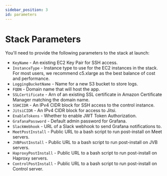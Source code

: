 ```yaml
---
sidebar_position: 3
id: parameters
---
```


# Stack Parameters

You'll need to provide the following parameters to the stack at launch:
* `KeyName` - An existing EC2 Key Pair for SSH access.
* `InstanceType` - Instance type to use for the EC2 instances in the stack. For most users, we recommend c5.xlarge as the best balance of cost and performance.
* `LoggingBucketName` - Name for a new S3 bucket to store logs.
* `FQDN` - Domain name that will host the app.
* `SSLCertificate` - Arn of an existing SSL certificate in Amazon Certificate Manager matching the domain name.
* `SSHCIDR` - An IPv4 CIDR block for SSH access to the control instance.
* `JitsiCIDR` - An IPv4 CIDR block for access to Jitsi.
* `EnableTokens` - Whether to enable JWT Token Authorization.
* `GrafanaPassword` - Default admin password for Grafana.
* `SlackWebhook` - URL of a Slack webhook to send Grafana notifications to.
* `MeetPostInstall` - Public URL to a bash script to run post-install on Meet servers.
* `JVBPostInstall` - Public URL to a bash script to run post-install on JVB servers.
* `HaproxyPostInstall` - Public URL to a bash script to run post-install on Haproxy servers.
* `ControlPostInstall` - Public URL to a bash script to run post-install on Control server.
